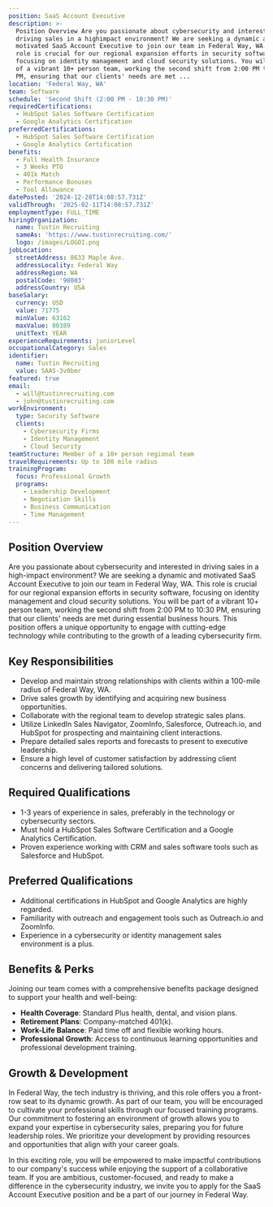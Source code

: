 ```yaml
---
position: SaaS Account Executive
description: >-
  Position Overview Are you passionate about cybersecurity and interested in
  driving sales in a highimpact environment? We are seeking a dynamic and
  motivated SaaS Account Executive to join our team in Federal Way, WA. This
  role is crucial for our regional expansion efforts in security software,
  focusing on identity management and cloud security solutions. You will be part
  of a vibrant 10+ person team, working the second shift from 2:00 PM to 10:30
  PM, ensuring that our clients' needs are met ...
location: 'Federal Way, WA'
team: Software
schedule: 'Second Shift (2:00 PM - 10:30 PM)'
requiredCertifications:
  - HubSpot Sales Software Certification
  - Google Analytics Certification
preferredCertifications:
  - HubSpot Sales Software Certification
  - Google Analytics Certification
benefits:
  - Full Health Insurance
  - 3 Weeks PTO
  - 401k Match
  - Performance Bonuses
  - Tool Allowance
datePosted: '2024-12-28T14:08:57.731Z'
validThrough: '2025-02-11T14:08:57.731Z'
employmentType: FULL_TIME
hiringOrganization:
  name: Tustin Recruiting
  sameAs: 'https://www.tustinrecruiting.com/'
  logo: /images/LOGO1.png
jobLocation:
  streetAddress: 8633 Maple Ave.
  addressLocality: Federal Way
  addressRegion: WA
  postalCode: '98003'
  addressCountry: USA
baseSalary:
  currency: USD
  value: 71775
  minValue: 63162
  maxValue: 80389
  unitText: YEAR
experienceRequirements: juniorLevel
occupationalCategory: Sales
identifier:
  name: Tustin Recruiting
  value: SAAS-3v0bmr
featured: true
email:
  - will@tustinrecruiting.com
  - john@tustinrecruiting.com
workEnvironment:
  type: Security Software
  clients:
    - Cybersecurity Firms
    - Identity Management
    - Cloud Security
teamStructure: Member of a 10+ person regional team
travelRequirements: Up to 100 mile radius
trainingProgram:
  focus: Professional Growth
  programs:
    - Leadership Development
    - Negotiation Skills
    - Business Communication
    - Time Management
---
```




## Position Overview
Are you passionate about cybersecurity and interested in driving sales in a high-impact environment? We are seeking a dynamic and motivated SaaS Account Executive to join our team in Federal Way, WA. This role is crucial for our regional expansion efforts in security software, focusing on identity management and cloud security solutions. You will be part of a vibrant 10+ person team, working the second shift from 2:00 PM to 10:30 PM, ensuring that our clients' needs are met during essential business hours. This position offers a unique opportunity to engage with cutting-edge technology while contributing to the growth of a leading cybersecurity firm.

## Key Responsibilities
- Develop and maintain strong relationships with clients within a 100-mile radius of Federal Way, WA.
- Drive sales growth by identifying and acquiring new business opportunities.
- Collaborate with the regional team to develop strategic sales plans.
- Utilize LinkedIn Sales Navigator, ZoomInfo, Salesforce, Outreach.io, and HubSpot for prospecting and maintaining client interactions.
- Prepare detailed sales reports and forecasts to present to executive leadership.
- Ensure a high level of customer satisfaction by addressing client concerns and delivering tailored solutions.

## Required Qualifications
- 1-3 years of experience in sales, preferably in the technology or cybersecurity sectors.
- Must hold a HubSpot Sales Software Certification and a Google Analytics Certification.
- Proven experience working with CRM and sales software tools such as Salesforce and HubSpot.

## Preferred Qualifications
- Additional certifications in HubSpot and Google Analytics are highly regarded.
- Familiarity with outreach and engagement tools such as Outreach.io and ZoomInfo.
- Experience in a cybersecurity or identity management sales environment is a plus.

## Benefits & Perks
Joining our team comes with a comprehensive benefits package designed to support your health and well-being:
- **Health Coverage**: Standard Plus health, dental, and vision plans.
- **Retirement Plans**: Company-matched 401(k).
- **Work-Life Balance**: Paid time off and flexible working hours.
- **Professional Growth**: Access to continuous learning opportunities and professional development training.

## Growth & Development
In Federal Way, the tech industry is thriving, and this role offers you a front-row seat to its dynamic growth. As part of our team, you will be encouraged to cultivate your professional skills through our focused training programs. Our commitment to fostering an environment of growth allows you to expand your expertise in cybersecurity sales, preparing you for future leadership roles. We prioritize your development by providing resources and opportunities that align with your career goals.

In this exciting role, you will be empowered to make impactful contributions to our company's success while enjoying the support of a collaborative team. If you are ambitious, customer-focused, and ready to make a difference in the cybersecurity industry, we invite you to apply for the SaaS Account Executive position and be a part of our journey in Federal Way.
